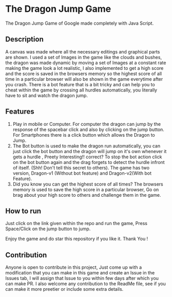 # The Dragon Jump Game
The Dragon Jump Game of Google made completely with Java Script.

## Description
A canvas was made where all the necessary editings and graphical parts are shown. I used a set of Images in the game like the clouds and bushes, the dragon was made dynamic by moving a set of Images at a constant rate making the game look a lot realistic, I also implemented to get a high score and the score is saved in the browsers memory so the highest score of all time in a particular browser will also be shown in the game everytime after you crash. 
There is a bot feature that is a bit tricky and can help you to cheat within the game by crossing all hurdles automatically, you literally have to sit and watch the dragon jump.

## Features
1. Play in mobile or Computer. For computer the dragon can jump by the response of the spacebar click and also by clicking on the jump button. For Smartphones there is a click button which allows the Dragon to Jump. 
2. The Bot button is used to make the dragon run automatically, you can just click the bot button and the dragon will jump on it's own whenever it gets a hurdle , Preety Interesting!! correct? To stop the bot action click on the bot button again and the drag forgets to detect the hurdle infront of itself. (Shh! Don't tell this secret to others).
The game has two version, Dragon-v1 (Without bot feature) and Dragon-v2(With bot Feature).
3. Did you know you can get the highest score of all times? The browsers memory is used to save the high score in a particular browser, Go on brag about your high score to others and challenge them in the game.

## How to run
Just click on the link given within the repo and run the game, Press Space/Click on the jump button to jump.

Enjoy the game and do star this repository if you like it. Thank You !

## Contribution
Anyone is open to contribute in this project, Just come up with a modification that you can make in this game and create an Issue in the Issues tab, I will assign that Issue to you within few days after which you can make PR. I also welcome any contribution to the ReadMe file, see if you can make it more preetier or include some extra details.

